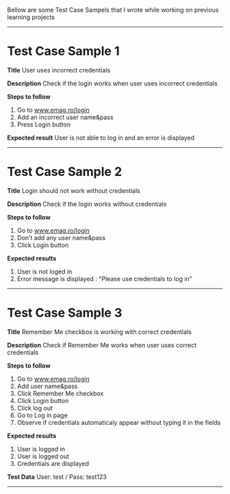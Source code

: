 Bellow are some Test Case Sampels that I wrote while working on previous learning projects

------------------------------------
# Test Case Sample 1

**Title**
User uses incorrect credentials

**Description**
Check if the login works when user uses incorrect credentials

**Steps to follow**

1. Go to www.emag.ro/login 
2. Add an incorrect user name&pass 
3. Press Login button

**Expected result**
User is not able to log in and an error is displayed


-------------------------------

# Test Case Sample 2

**Title**
Login should not work without credentials

**Description**
Check if the login works without credentials

**Steps to follow**

1. Go to www.emag.ro/login 
2. Don’t add any user name&pass
3. Click Login button

**Expected results**
1. User is not loged in
2. Error message is displayed : "Please use credentials to log in"

----------------------------------------------
# Test Case Sample 3

**Title**
Remember Me checkbox is working with correct credentials

**Description**
Check if Remember Me works when user uses correct credentials

**Steps to follow**

1. Go to www.emag.ro/login  
2. Add  user name&pass 
3. Click Remember Me checkbox
4. Click Login button 
5. Click log out 
6. Go to Log in page 
7. Observe if credentials automaticaly appear without typing it in the fields

**Expected results**
1. User is logged in
2. User is logged out
3. Credentials are displayed


**Test Data**
User: test
/ Pass: test123

-----------------------------------------------------


